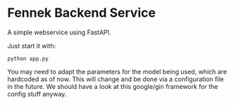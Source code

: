 # Fennek Backend Service
A simple webservice using FastAPI.

Just start it with:
```
python app.py
```


You may need to adapt the parameters for the model being used, which are hardcoded as of now. This will change and be done via a configuration file in the future.
We should have a look at this google/gin framework for the config stuff anyway.

